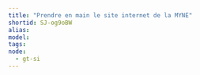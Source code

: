 ```yaml
---
title: "Prendre en main le site internet de la MYNE"
shortid: SJ-og9oBW
alias:
model:
tags:
node: 
  - gt-si
---
```

